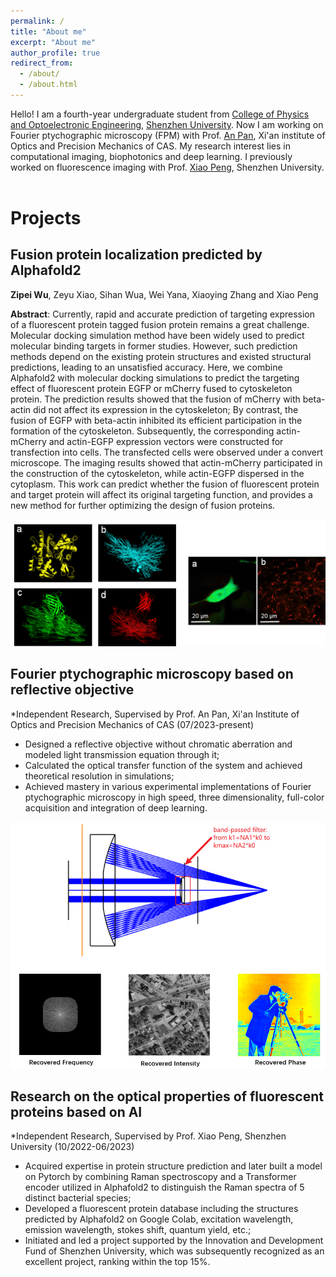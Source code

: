 ```yaml
---
permalink: /
title: "About me"
excerpt: "About me"
author_profile: true
redirect_from: 
  - /about/
  - /about.html
---
```

Hello! I am a fourth-year undergraduate student from [College of Physics and Optoelectronic Engineering](https://cpoe.szu.edu.cn/en/), [Shenzhen University](https://en.szu.edu.cn/). Now I am working on Fourier ptychographic microscopy (FPM) with Prof. [An Pan](http://www.piclaboratory.com/), Xi'an institute of Optics and Precision Mechanics of CAS. My research interest lies in computational imaging, biophotonics and deep learning. I previously worked on fluorescence imaging with Prof. [Xiao Peng](https://bpg.szu.edu.cn/index.htm), Shenzhen University. <a href="https://clustrmaps.com/site/1bx47" title="Visit tracker">
  <img src="//www.clustrmaps.com/map_v2.png?d=C1jumbnuIQMAZInW8k4i16XRtxcj6GW6WDxAtnm_AVs&cl=ffffff" width="1" height="1" style="width: 1px; height: 1px;">
</a>

# Projects

## Fusion protein localization predicted by Alphafold2

**Zipei Wu**, Zeyu Xiao, Sihan Wua, Wei Yana, Xiaoying Zhang and Xiao Peng

**Abstract**: Currently, rapid and accurate prediction of targeting expression of a fluorescent protein tagged fusion protein remains a great challenge. Molecular docking simulation method have been widely used to predict molecular binding targets in former studies. However, such prediction methods depend on the existing protein structures and existed structural predictions, leading to an unsatisfied accuracy. Here, we combine Alphafold2 with molecular docking simulations to predict the targeting effect of fluorescent protein EGFP or mCherry fused to cytoskeleton protein. The prediction results showed that the fusion of mCherry with beta-actin did not affect its expression in the cytoskeleton; By contrast, the fusion of EGFP with beta-actin inhibited its efficient participation in the formation of the cytoskeleton. Subsequently, the corresponding actin-mCherry and actin-EGFP expression vectors were constructed for transfection into cells. The transfected cells were observed under a convert microscope. The imaging results showed that actin-mCherry participated in the construction of the cytoskeleton, while actin-EGFP dispersed in the cytoplasm. This work can predict whether the fusion of fluorescent protein and target protein will affect its original targeting function, and provides a new method for further optimizing the design of fusion proteins.

![](/images/result1.png)

## Fourier ptychographic microscopy based on reflective objective

*Independent Research, Supervised by Prof. An Pan, Xi'an Institute of Optics and Precision Mechanics of CAS          (07/2023-present)

- Designed a reflective objective without chromatic aberration and modeled light transmission equation through it;
- Calculated the optical transfer function of the system and achieved theoretical resolution in simulations;
- Achieved mastery in various experimental implementations of Fourier ptychographic microscopy in high speed, three dimensionality, full-color acquisition and integration of deep learning.

![](/123.png)

## Research on the optical properties of fluorescent proteins based on AI

*Independent Research, Supervised by Prof. Xiao Peng, Shenzhen University                                            (10/2022-06/2023)

- Acquired expertise in protein structure prediction and later built a model on Pytorch by combining Raman spectroscopy and a Transformer encoder utilized in Alphafold2 to distinguish the Raman spectra of 5 distinct bacterial species;
- Developed a fluorescent protein database including the structures predicted by Alphafold2 on Google Colab, excitation wavelength, emission wavelength, stokes shift, quantum yield, etc.;
- Initiated and led a project supported by the Innovation and Development Fund of Shenzhen University, which was subsequently recognized as an excellent project, ranking within the top 15%.




